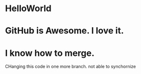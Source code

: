 # HelloWorld
# GitHub is Awesome. I love it.
# I know how to merge.
CHanging this code in one more branch.
not able to synchornize
